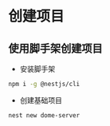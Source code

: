 # 创建项目

## 使用脚手架创建项目

- 安装脚手架

```bash
npm i -g @nestjs/cli
```

- 创建基础项目

```bash
nest new dome-server
```
